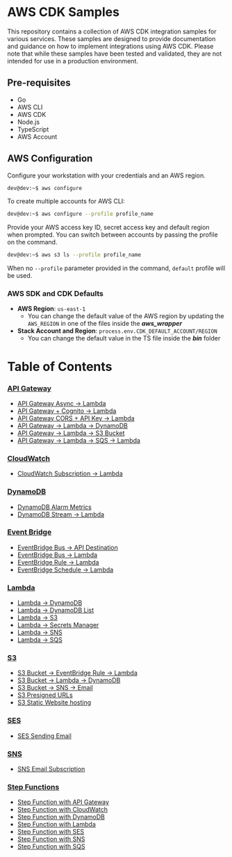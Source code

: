 # AWS CDK Samples

This repository contains a collection of AWS CDK integration samples for various services. These samples are designed to provide documentation and guidance on how to implement integrations using AWS CDK. Please note that while these samples have been tested and validated, they are not intended for use in a production environment.

## Pre-requisites
* Go
* AWS CLI
* AWS CDK
* Node.js
* TypeScript
* AWS Account

## AWS Configuration
Configure your workstation with your credentials and an AWS region.
```bash
dev@dev:~$ aws configure
```

To create multiple accounts for AWS CLI:
```bash
dev@dev:~$ aws configure --profile profile_name
```

Provide your AWS access key ID, secret access key and default region when prompted. You can switch between accounts by passing the profile on the command.
```bash
dev@dev:~$ aws s3 ls --profile profile_name
```

When no `--profile` parameter provided in the command, `default` profile will be used.

### AWS SDK and CDK Defaults
* **AWS Region**: `us-east-1`
  * You can change the default value of the AWS region by updating the `AWS_REGION` in one of the files inside the ***aws_wrapper***
* **Stack Account and Region**: `process.env.CDK_DEFAULT_ACCOUNT/REGION`
  * You can change the default value in the TS file inside the ***bin*** folder

# Table of Contents

### [API Gateway](api-gateway/)
* [API Gateway Async → Lambda](api-gateway/api-gateway-async-lambda/README.md)
* [API Gateway + Cognito → Lambda](api-gateway/api-gateway-cognito-lambda/README.md)
* [API Gateway CORS + API Key → Lambda](api-gateway/api-gateway-cors-lambda/README.md)
* [API Gateway → Lambda → DynamoDB](api-gateway/api-gateway-lambda-dynamodb/README.md)
* [API Gateway → Lambda → S3 Bucket](api-gateway/api-gateway-lambda-s3/README.md)
* [API Gateway → Lambda → SQS → Lambda](api-gateway/api-gateway-lambda-sqs/README.md)

### [CloudWatch](cloudwatch/)
* [CloudWatch Subscription → Lambda](cloudwatch/cloudwatch-subscription-lambda/README.md)

### [DynamoDB](dynamodb/README.md)
* [DynamoDB Alarm Metrics](dynamodb/dynamodb-alarm-metrics/README.md)
* [DynamoDB Stream → Lambda](dynamodb/dynamodb-stream-lambda/README.md)

### [Event Bridge](event-bridge/)
* [EventBridge Bus → API Destination](event-bridge/event-bridge-api-destination/README.md)
* [EventBridge Bus → Lambda](event-bridge/event-bridge-bus-lambda/README.md)
* [EventBridge Rule → Lambda](event-bridge/event-bridge-rule-lambda/README.md)
* [EventBridge Schedule → Lambda](event-bridge/event-bridge-schedule-lambda/README.md)

### [Lambda](lambda/)
* [Lambda → DynamoDB](lambda/lambda-dynamodb/README.md)
* [Lambda → DynamoDB List](lambda/lambda-dynamodb-list/README.md)
* [Lambda → S3](lambda/lambda-s3/README.md)
* [Lambda → Secrets Manager](lambda/lambda-secretsmanager/README.md)
* [Lambda → SNS](lambda/lambda-sns/README.md)
* [Lambda → SQS](lambda/lambda-sqs/README.md)

### [S3](s3/)
* [S3 Bucket → EventBridge Rule → Lambda](s3/s3-eventbridge-lambda/README.md)
* [S3 Bucket → Lambda → DynamoDB](s3/s3-lambda-dynamodb/README.md)
* [S3 Bucket → SNS → Email](s3/s3-sns/README.md)
* [S3 Presigned URLs](s3/s3-presigned-urls/README.md)
* [S3 Static Website hosting](s3/s3-website/README.md)

### [SES](ses/)
* [SES Sending Email](ses/ses-send-email/README.md)

### [SNS](sns/)
* [SNS Email Subscription](sns/sns-email-subscription/README.md)

### [Step Functions](step-functions/)
* [Step Function with API Gateway](step-functions/step-functions-api-gateway/README.md)
* [Step Function with CloudWatch](step-functions/step-functions-cloudwatch/README.md)
* [Step Function with DynamoDB](step-functions/step-functions-dynamodb/README.md)
* [Step Function with Lambda](step-functions/step-functions-lambda/README.md)
* [Step Function with SES](step-functions/step-functions-ses/README.md)
* [Step Function with SNS](step-functions/step-functions-sns/README.md)
* [Step Function with SQS](step-functions/step-functions-sqs/README.md)
